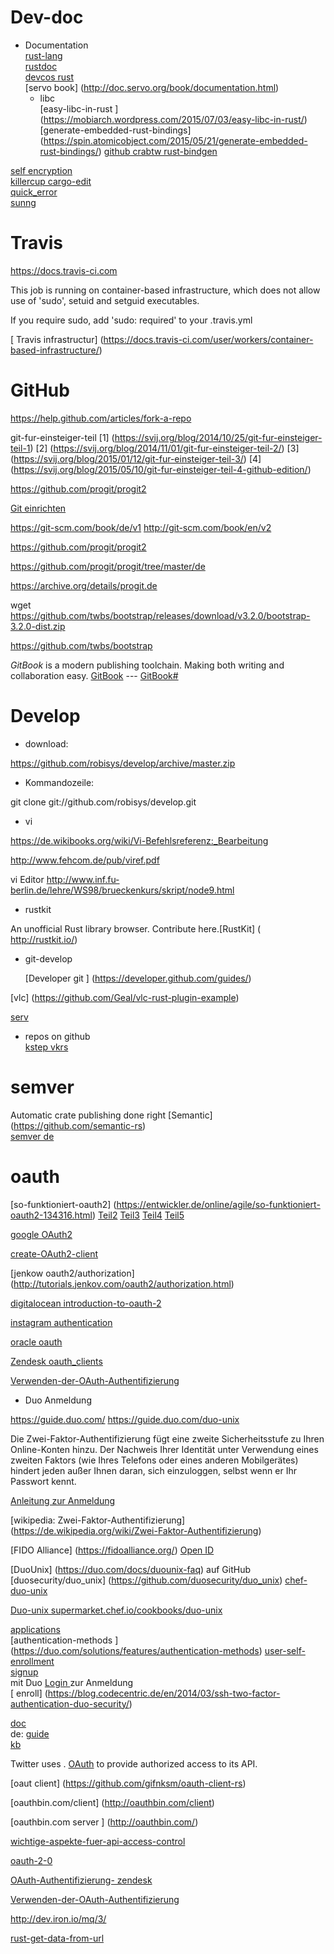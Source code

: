 # Dev-doc
* Documentation  
  [rust-lang](https://github.com/rust-lang/libc)  
[rustdoc](http://smallcultfollowing.com/rust-int-variations/isize-usize/rustdoc.html)  
[devcos rust](http://devdocs.io/rust/)  
[servo book] (http://doc.servo.org/book/documentation.html)   
  * libc  
   [easy-libc-in-rust ] (https://mobiarch.wordpress.com/2015/07/03/easy-libc-in-rust/)  
  [generate-embedded-rust-bindings] (https://spin.atomicobject.com/2015/05/21/generate-embedded-rust-bindings/) 
     [github crabtw rust-bindgen](https://github.com/crabtw/rust-bindgen)

[ self encryption ](https://github.com/dirvine/self_encryption)    
[killercup cargo-edit](https://github.com/killercup/cargo-edit)   
[quick_error ](http://sunng.info/handlebars-rust/quick_error/macro.quick_error!.html)  
[sunng](http://sunng.info/)   



# Travis
https://docs.travis-ci.com

This job is running on container-based infrastructure, which does not allow use of 'sudo', setuid and setguid executables.

If you require sudo, add 'sudo: required' to your .travis.yml

[ Travis infrastructur] (https://docs.travis-ci.com/user/workers/container-based-infrastructure/)

# GitHub

https://help.github.com/articles/fork-a-repo

git-fur-einsteiger-teil [1] (https://svij.org/blog/2014/10/25/git-fur-einsteiger-teil-1) 
[2] (https://svij.org/blog/2014/11/01/git-fur-einsteiger-teil-2/)
[3] (https://svij.org/blog/2015/01/12/git-fur-einsteiger-teil-3/)
[4] (https://svij.org/blog/2015/05/10/git-fur-einsteiger-teil-4-github-edition/)  

https://github.com/progit/progit2

[Git einrichten ](https://git-scm.com/book/de/v1/Git-individuell-einrichten-Git-Konfiguration)

https://git-scm.com/book/de/v1   http://git-scm.com/book/en/v2  

https://github.com/progit/progit2

https://github.com/progit/progit/tree/master/de

https://archive.org/details/progit.de 

wget
https://github.com/twbs/bootstrap/releases/download/v3.2.0/bootstrap-3.2.0-dist.zip

https://github.com/twbs/bootstrap

*GitBook* is a modern publishing toolchain. Making both writing and collaboration easy.
[GitBook](https://www.gitbook.com/)
   --- [GitBook#](https://github.com/GitbookIO/gitbook#book-format)

# Develop

* download: 

https://github.com/robisys/develop/archive/master.zip

* Kommandozeile:

 git clone git://github.com/robisys/develop.git

* vi
 
 https://de.wikibooks.org/wiki/Vi-Befehlsreferenz:_Bearbeitung
 
  http://www.fehcom.de/pub/viref.pdf 
 
  vi Editor http://www.inf.fu-berlin.de/lehre/WS98/brueckenkurs/skript/node9.html

* rustkit

 An unofficial Rust library browser. Contribute here.[RustKit] ( http://rustkit.io/)  

* git-develop

  [Developer git ] (https://developer.github.com/guides/)

[vlc] (https://github.com/Geal/vlc-rust-plugin-example)

[serv](https://github.com/servo/servo)

* repos on github  
 [kstep vkrs]( https://github.com/kstep/vkrs/tree/master/src)


# semver  
Automatic crate publishing done right 
[Semantic] (https://github.com/semantic-rs)  
[semver de](http://semver.org/lang/de/)

# oauth

[so-funktioniert-oauth2] (https://entwickler.de/online/agile/so-funktioniert-oauth2-134316.html) 
[Teil2](https://entwickler.de/online/php/so-funktioniert-oauth2-2-134327.html)
[Teil3](https://entwickler.de/online/php/so-funktioniert-oauth2-3-134332.html)
[Teil4](https://entwickler.de/online/php/so-funktioniert-oauth2-4-134335.html)
[Teil5](https://entwickler.de/online/php/so-funktioniert-oauth2-5-136272.html)
 
[google OAuth2](https://developers.google.com/identity/protocols/OAuth2)

[ create-OAuth2-client](https://github.com/googleads/googleads-dotnet-lib/wiki/How-to-create-OAuth2-client-id-and-secret)

[jenkow oauth2/authorization] (http://tutorials.jenkov.com/oauth2/authorization.html)

[digitalocean introduction-to-oauth-2](https://www.digitalocean.com/community/tutorials/an-introduction-to-oauth-2)

[ instagram authentication](https://www.instagram.com/developer/authentication/)

[oracle oauth](http://docs.oracle.com/cloud/latest/marketingcs_gs/OMCAB/Developers/GettingStarted/Authentication/authenticate-using-oauth.htm)

[Zendesk oauth_clients ](https://developer.zendesk.com/rest_api/docs/core/oauth_clients)

[Verwenden-der-OAuth-Authentifizierung](https://support.zendesk.com/hc/de/articles/203663836-Verwenden-der-OAuth-Authentifizierung-f%C3%BCr-Ihre-Anwendung)
 
* Duo Anmeldung
 
 https://guide.duo.com/    https://guide.duo.com/duo-unix

Die Zwei-Faktor-Authentifizierung fügt eine zweite Sicherheitsstufe zu Ihren Online-Konten hinzu. Der Nachweis Ihrer Identität unter Verwendung eines zweiten Faktors (wie Ihres Telefons oder eines anderen Mobilgerätes) hindert jeden außer Ihnen daran, sich einzuloggen, selbst wenn er Ihr Passwort kennt.

 [Anleitung zur Anmeldung](https://guide.duo.com/enrollment)
 
 [wikipedia: Zwei-Faktor-Authentifizierung]  (https://de.wikipedia.org/wiki/Zwei-Faktor-Authentifizierung)
 
 [FIDO Alliance] (https://fidoalliance.org/)  [Open ID ](http://openid.net/)
 
 [DuoUnix] (https://duo.com/docs/duounix-faq) 
 auf  GitHub [duosecurity/duo_unix] (https://github.com/duosecurity/duo_unix)
 [chef-duo-unix](https://github.com/hungtruong/chef-duo-unix)
 
 [Duo-unix supermarket.chef.io/cookbooks/duo-unix](https://supermarket.chef.io/cookbooks/duo-unix)
 
 [applications](https://duo.com/solutions/features/supported-applications)  
[authentication-methods ]   (https://duo.com/solutions/features/authentication-methods)
 [user-self-enrollment](https://duo.com/solutions/features/user-experience/user-self-enrollment)    
 [ signup](https://signup.duo.com/)   
 mit Duo  [Login ](https://admin.duosecurity.com/login?next=%2F) zur Anmeldung       
 [ enroll] (https://blog.codecentric.de/en/2014/03/ssh-two-factor-authentication-duo-security/)   

 [doc](https://duo.com/docs)   
 de: [guide ](https://guide.duo.com/)   
 [kb](https://kb.duo.com/s/)   
 
 Twitter uses .
 [ OAuth](https://dev.twitter.com/oauth/overview/authorizing-requests)
 to provide authorized access to its API.
 
 [oaut client] (https://github.com/gifnksm/oauth-client-rs)
 
   [oauthbin.com/client] (http://oauthbin.com/client)
   
  [oauthbin.com server ] (http://oauthbin.com/)
 
 [wichtige-aspekte-fuer-api-access-control](http://www.security-insider.de/5-wichtige-aspekte-fuer-api-access-control-v-33882-13274/)
 
 [oauth-2-0](http://www.queoflow.com/blog/2015/08/04/sichere-api-autorisierung-mittels-oauth-2-0-spring-und-xml-konfiguration/)

[ OAuth-Authentifizierung- zendesk](https://support.zendesk.com/hc/de/articles/203663836-Verwenden-der-OAuth-Authentifizierung-f%C3%BCr-Ihre-Anwendung)

[Verwenden-der-OAuth-Authentifizierung](https://support.zendesk.com/hc/de/articles/203663836-Verwenden-der-OAuth-Authentifizierung-f%C3%BCr-Ihre-Anwendung)

http://dev.iron.io/mq/3/

[rust-get-data-from-url](https://github.com/hjr3/rust-get-data-from-url)

